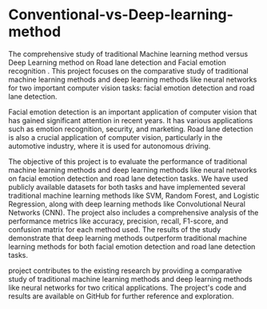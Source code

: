 # Conventional-vs-Deep-learning-method
The comprehensive study of traditional Machine learning method versus Deep Learning method on Road lane detection and Facial emotion recognition .
This project focuses on the comparative study of traditional machine learning methods and deep learning methods like neural networks for two important computer vision tasks: facial emotion detection and road lane detection.

Facial emotion detection is an important application of computer vision that has gained significant attention in recent years. It has various applications such as emotion recognition, security, and marketing. Road lane detection is also a crucial application of computer vision, particularly in the automotive industry, where it is used for autonomous driving.

The objective of this project is to evaluate the performance of traditional machine learning methods and deep learning methods like neural networks on facial emotion detection and road lane detection tasks. We have used publicly available datasets for both tasks and have implemented several traditional machine learning methods like SVM, Random Forest, and Logistic Regression, along with deep learning methods like Convolutional Neural Networks (CNN).
The project also includes a comprehensive analysis of the performance metrics like accuracy, precision, recall, F1-score, and confusion matrix for each method used. The results of the study demonstrate that deep learning methods outperform traditional machine learning methods for both facial emotion detection and road lane detection tasks.

project contributes to the existing research by providing a comparative study of traditional machine learning methods and deep learning methods like neural networks for two critical applications. The project's code and results are available on GitHub for further reference and exploration.
